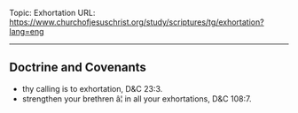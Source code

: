 Topic: Exhortation
URL: https://www.churchofjesuschrist.org/study/scriptures/tg/exhortation?lang=eng

---

## Doctrine and Covenants

- thy calling is to exhortation, D&C 23:3.
- strengthen your brethren â¦ in all your exhortations, D&C 108:7.

